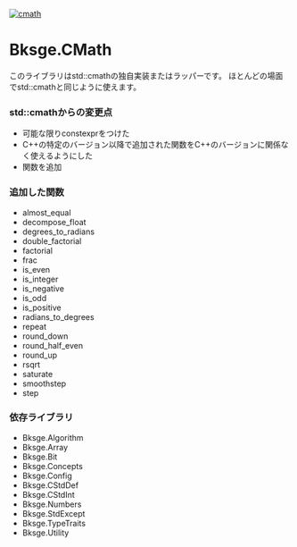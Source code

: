 ﻿[![cmath](https://github.com/myoukaku/bksge/actions/workflows/cmath.yml/badge.svg)](https://github.com/myoukaku/bksge/actions/workflows/cmath.yml)

# Bksge.CMath

このライブラリはstd::cmathの独自実装またはラッパーです。
ほとんどの場面でstd::cmathと同じように使えます。

### std::cmathからの変更点

* 可能な限りconstexprをつけた
* C++の特定のバージョン以降で追加された関数をC++のバージョンに関係なく使えるようにした
* 関数を追加

### 追加した関数

* almost_equal
* decompose_float
* degrees_to_radians
* double_factorial
* factorial
* frac
* is_even
* is_integer
* is_negative
* is_odd
* is_positive
* radians_to_degrees
* repeat
* round_down
* round_half_even
* round_up
* rsqrt
* saturate
* smoothstep
* step

### 依存ライブラリ

* Bksge.Algorithm
* Bksge.Array
* Bksge.Bit
* Bksge.Concepts
* Bksge.Config
* Bksge.CStdDef
* Bksge.CStdInt
* Bksge.Numbers
* Bksge.StdExcept
* Bksge.TypeTraits
* Bksge.Utility


